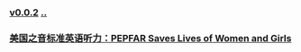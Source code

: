 ### [v0.0.2](https://github.com/littleflute/english/edit/master/voa/Editorials/readme.md) [..](..)

### [美国之音标准英语听力：PEPFAR Saves Lives of Women and Girls](https://mp.weixin.qq.com/s?__biz=MzIxMTUzOTUzOA==&mid=100001163&idx=2&sn=e9fe604bff2bbc47e3709aeae1fedd27&chksm=175286b620250fa0a8dd37b482306ec497f1521101568ebf195da95fae53d827f707d7bbf025&mpshare=1&scene=24&srcid=0325IcTm2VPlQlMwRuDOVXRt#rd)
